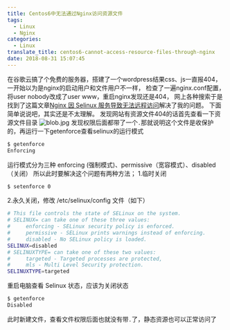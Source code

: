 ```yaml
---
title: Centos6中无法通过Nginx访问资源文件
tags:
  - Linux
  - Nginx
categories:
  - Linux
translate_title: centos6-cannot-access-resource-files-through-nginx
date: 2018-08-31 15:07:45
---
```


在谷歌云搞了个免费的服务器，搭建了一个wordpress结果css、js一直报404，一开始以为是nginx的启动用户和文件用户不一样，
检查了一遍nginx.conf配置，将user nobody改成了user www，重启nginx发现还是404，
网上各种搜索于是找到了这篇文章[Nginx 因 Selinux 服务导致无法远程访问](https://blog.csdn.net/johnnycode/article/details/41947581 "Nginx 因 Selinux 服务导致无法远程访问")解决了我的问题。
下面简单说说吧，其实还是不太理解。 
发现网站有资源文件404的话首先查看一下资源文件目录 ![blob.jpg](https://i.loli.net/2018/08/30/5b878975356db.jpg) 发现权限后面都带了一个`.`那就说明这个文件是收保护的，再运行一下getenforce查看selinux的运行模式

``` bash
$ getenforce
Enforcing
```

运行模式分为三种 enforcing (强制模式)、permissive（宽容模式）、disabled（关闭） 所以此时要解决这个问题有两种方法； 1.临时关闭

``` bash
$ setenforce 0
```

2.永久关闭，修改 /etc/selinux/config 文件（如下）

``` bash
# This file controls the state of SELinux on the system.
# SELINUX= can take one of these three values:
#     enforcing - SELinux security policy is enforced.
#     permissive - SELinux prints warnings instead of enforcing.
#     disabled - No SELinux policy is loaded.
SELINUX=disabled
# SELINUXTYPE= can take one of these two values:
#     targeted - Targeted processes are protected,
#     mls - Multi Level Security protection.
SELINUXTYPE=targeted
```

重启电脑查看 Selinux 状态，应该为关闭状态

``` bash
$ getenforce
Disabled
```

此时新建文件，查看文件权限后面也就没有带`.`了，静态资源也可以正常访问了
